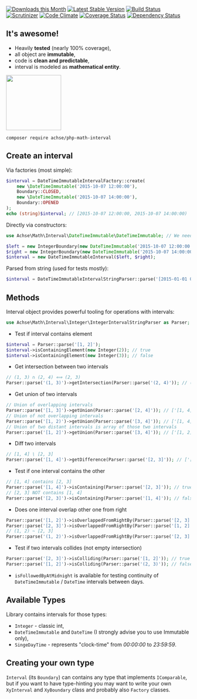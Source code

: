 [![Downloads this Month](https://img.shields.io/packagist/dm/achse/php-math-interval.svg)](https://packagist.org/packages/achse/php-math-interval)
[![Latest Stable Version](https://poser.pugx.org/achse/php-math-interval/v/stable)](https://github.com/achse/php-math-interval/releases)
[![Build Status](https://travis-ci.org/Achse/php-math-interval.svg?branch=master)](https://travis-ci.org/Achse/php-math-interval)
[![Scrutinizer](https://scrutinizer-ci.com/g/Achse/php-math-interval/badges/quality-score.png?b=master)](https://scrutinizer-ci.com/g/Achse/php-math-interval/)
[![Code Climate](https://codeclimate.com/github/Achse/php-math-interval/badges/gpa.svg)](https://codeclimate.com/github/Achse/php-math-interval)
[![Coverage Status](https://coveralls.io/repos/github/Achse/php-math-interval/badge.svg?branch=master)](https://coveralls.io/github/Achse/php-math-interval?branch=master)
[![Dependency Status](https://www.versioneye.com/user/projects/572070f6fcd19a00518569ef/badge.svg?style=flat)](https://www.versioneye.com/user/projects/572070f6fcd19a00518569ef)

## It's awesome!
* Heavily **tested** (nearly 100% coverage),
* all object are **immutable**,
* code is **clean and predictable**,
* interval is modeled as **mathematical entity**.

<img src="https://img.memesuper.com/85f5a4055aca191d4d841341c41a431e_10-memes-sobre-leonardo-meme-dicaprio_440-264.jpeg" width="150">

```
composer require achse/php-math-interval
```

## Create an interval
Via factories (most simple):
```php
$interval = DateTimeImmutableIntervalFactory::create(
	new \DateTimeImmutable('2015-10-07 12:00:00'), 
	Boundary::CLOSED, 
	new \DateTimeImmutable('2015-10-07 14:00:00'), 
	Boundary::OPENED
);
echo (string)$interval; // [2015-10-07 12:00:00, 2015-10-07 14:00:00)
```

Directly via constructors:
```php
use Achse\Math\Interval\DateTimeImmutable\DateTimeImmutable; // We need object implementing IComparable

$left = new IntegerBoundary(new DateTimeImmutable('2015-10-07 12:00:00'), Boundary::CLOSED);
$right = new IntegerBoundary(new DateTimeImmutable('2015-10-07 14:00:00'), Boundary::OPENED);
$interval = new DateTimeImmutableInterval($left, $right);
```

Parsed from string (used for tests mostly):
```php
$interval = DateTimeImmutableIntervalStringParser::parse('[2015-01-01 05:00:00, 2015-01-01 10:00:00)');
```

## Methods
Interval object provides powerful tooling for operations with intervals:

```php
use Achse\Math\Interval\Integer\IntegerIntervalStringParser as Parser;
```

* Test if interval contains element
```php
$interval = Parser::parse('[1, 2]');
$interval->isContainingElement(new Integer(2)); // true
$interval->isContainingElement(new Integer(3)); // false
```
* Get intersection between two intervals
```php
// (1, 3) ∩ (2, 4) ⟺ (2, 3)
Parser::parse('(1, 3)')->getIntersection(Parser::parse('(2, 4)')); // (2, 3)
```

* Get union of two intervals
```php
// Union of overlapping intervals
Parser::parse('[1, 3]')->getUnion(Parser::parse('[2, 4]')); // ['[1, 4]']
// Union of not overlapping intervals
Parser::parse('[1, 2)')->getUnion(Parser::parse('[3, 4]')); // ['[1, 4]']
// Union of two distant intervals is array of those two intervals 
Parser::parse('[1, 2]')->getUnion(Parser::parse('[3, 4]')); // ['[1, 2], [3, 4]']
```

* Diff two intervals
```php
// [1, 4] \ [2, 3]
Parser::parse('[1, 4]')->getDifference(Parser::parse('[2, 3]')); // ['[1,2)', '(3, 4]']
```

* Test if one interval contains the other
```php
// [1, 4] contains [2, 3]
Parser::parse('[1, 4]')->isContaining(Parser::parse('[2, 3]')); // true
// [2, 3] NOT contains [1, 4]
Parser::parse('[2, 3]')->isContaining(Parser::parse('[1, 4]')); // false
```

* Does one interval overlap other one from right
```php
Parser::parse('[1, 2]')->isOverlappedFromRightBy(Parser::parse('[2, 3]')); // true
Parser::parse('[2, 3]')->isOverlappedFromRightBy(Parser::parse('[1, 2]')); // false
// (1, 2) ~ [2, 3]
Parser::parse('(1, 2)')->isOverlappedFromRightBy(Parser::parse('[2, 3]')); // false
```

* Test if two intervals collides (not empty intersection)
```php
Parser::parse('[2, 3]')->isColliding(Parser::parse('[1, 2]')); // true
Parser::parse('[1, 2]')->isColliding(Parser::parse('(2, 3)')); // false
```

* `isFollowedByAtMidnight` is available for testing continuity of `DateTimeImmutable` / `DateTime` intervals between days.

## Available Types
Library contains intervals for those types:
* `Integer` - classic int,
* `DateTimeImmutable` and `DateTime` (I strongly advise you to use Immutable only),
* `SingeDayTime` - represents "clock-time" from *00:00:00* to *23:59:59*.

## Creating your own type
`Interval` (its `Boundary`) can contains any type that implements `IComparable`, but if you want
to have type-hinting you may want to write your own `XyInterval` and `XyBoundary` class 
and probably also `Factory` classes.
